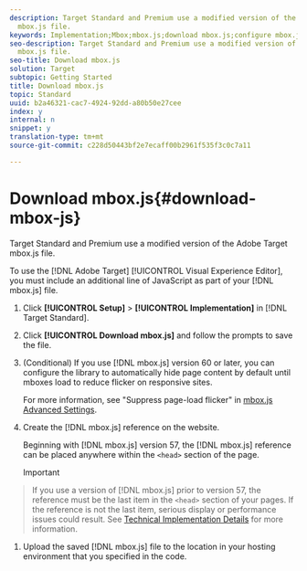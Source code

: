 ```yaml
---
description: Target Standard and Premium use a modified version of the Adobe Target
  mbox.js file.
keywords: Implementation;Mbox;mbox.js;download mbox.js;configure mbox.js
seo-description: Target Standard and Premium use a modified version of the Adobe Target
  mbox.js file.
seo-title: Download mbox.js
solution: Target
subtopic: Getting Started
title: Download mbox.js
topic: Standard
uuid: b2a46321-cac7-4924-92dd-a80b50e27cee
index: y
internal: n
snippet: y
translation-type: tm+mt
source-git-commit: c228d50443bf2e7ecaff00b2961f535f3c0c7a11

---
```



# Download mbox.js{#download-mbox-js}

Target Standard and Premium use a modified version of the Adobe Target mbox.js file.

To use the [!DNL Adobe Target] [!UICONTROL Visual Experience Editor], you must include an additional line of JavaScript as part of your [!DNL mbox.js] file.

1. Click **[!UICONTROL Setup]** > **[!UICONTROL Implementation]** in [!DNL Target Standard].
1. Click **[!UICONTROL Download mbox.js]** and follow the prompts to save the file.
1. (Conditional) If you use [!DNL mbox.js] version 60 or later, you can configure the library to automatically hide page content by default until mboxes load to reduce flicker on responsive sites.

   For more information, see "Suppress page-load flicker" in [mbox.js Advanced Settings](../../../c-implementing-target/c-implementing-target-for-client-side-web/t-mbox-download/r-advanced-mboxjs-settings.md#reference_A9C8DAC6DF7743EDBCF1D71F8F20843C).

1. Create the [!DNL mbox.js] reference on the website.

   Beginning with [!DNL mbox.js] version 57, the [!DNL mbox.js] reference can be placed anywhere within the `<head>` section of the page.

   >[!IMPORTANT]
>
>If you use a version of [!DNL mbox.js] prior to version 57, the reference must be the last item in the `<head>` section of your pages. If the reference is not the last item, serious display or performance issues could result. See [Technical Implementation Details](https://marketing.adobe.com/resources/help/en_US/target/ov/c_mbox_technical.html) for more information.

1. Upload the saved [!DNL mbox.js] file to the location in your hosting environment that you specified in the code.
